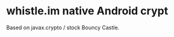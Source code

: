 whistle.im native Android crypt
===============================
Based on javax.crypto / stock Bouncy Castle.
